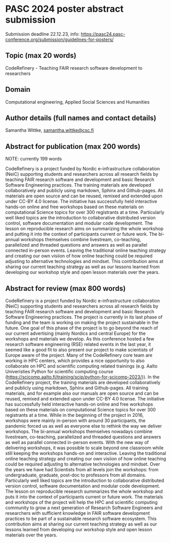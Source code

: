 # PASC 2024 poster abstract submission

Submission deadline 22.12.23, info: https://pasc24.pasc-conference.org/submission/guidelines-for-posters/

## Topic (max 20 words)

CodeRefinery - Teaching FAIR research software development to researchers

## Domain

Computational engineering, 
Applied Social Sciences and Humanities 

## Author details (full names and contact details)

Samantha Wittke, samantha.wittke@csc.fi

## Abstract for publication (max 200 words)

NOTE: currently 199 words

CodeRefinery is a project funded by Nordic e-infrastructure collaboration (NeiC) supporting students and researchers 
across all research fields by teaching FAIR research software and development and basic Research Software Engineering practices. 
The training materials are developed collaboratively and publicly using markdown, Sphinx and Github-pages. 
All materials are open source and can be reused, remixed and extended upon under CC-BY 4.0 license.
The initiative has successfully held interactive hands-on online and free workshops based on these materials on computational Science topics for over 300 registrants at a time. 
Particularly well liked topics are the introduction to collaborative distributed version control, software documentation and modular code development. 
The lesson on reproducible research aims on summarizing the whole workshop and putting it into the context of participants current or future work.
The bi-annual workshops themselves combine livestream, co-teaching, parallelized and threaded questions and answers as well as parallel connected in-person events. 
Leaving the traditional online teaching strategy and creating our own visiion of how online teaching could be required adjusting to alternative technologies and mindset. 
This contribution aims at sharing our current teaching strategy as well as our lessons learned from developing our workshop style 
and open lesson materials over the years.

## Abstract for review (max 800 words)

CodeRefinery is a project funded by Nordic e-infrastructure collaboration (NeiC) supporting students and researchers 
across all research fields by teaching FAIR research software and development and basic Research Software Engineering practices. 
The project is currently in its last phase of funding and the team is working on making the project sustainable in the future. 
One goal of this phase of the project is to go beyond the reach of our current advertising (mainly Nordics and central Europe) for the workshops and materials we develop.
As this conference hosted a few research software engineering (RSE) related events in the last year, it seemed like a good fit to also present our project to make scientists of Europe aware of the project. Many of the CodeRefinery core team are working in HPC centers, which provides a nice opportunity to also collaborate on HPC and scientific computing related trainings (e.g. Aalto Univeristies Python for scientific computing course (https://scicomp.aalto.fi/training/scip/python-for-scicomp-2023/)).
In the CodeRefinery project, the training materials are developed collaboratively and publicly using markdown, Sphinx and Github-pages. 
All training materials, and for example also our manuals are open source and can be reused, remixed and extended upon under CC-BY 4.0 license.
The initiative has successfully held interactive hands-on online and free workshops based on these materials on computational Science topics for over 300 registrants at a time. 
While in the beginning of the project in 2016, workshops were mainly in-person with around 30 participants, the pandemic forced us as well as everyone else to rethink the way we deliver workshops.
The bi-annual workshops themselves nowadays combine livestream, co-teaching, parallelized and threaded questions and answers as well as parallel connected in-person events.
With the new way of delivering workshops, it was possible to scale beyond one classroom while still keeping the workshops hands-on and interactive.
Leaving the traditional online teaching strategy and creating our own visiion of how online teaching could be required adjusting to alternative technologies and mindset. 
Over the years we have had Scientists from all levels join the workshops: from undergraduate, graduate, post-doc to professors from all domains.
Particularly well liked topics are the introduction to collaborative distributed version control, software documentation and modular code development. 
The lesson on reproducible research summarizes the whole workshop and puts it into the context of participants current or future work.
The materials and workshops of the project will help the HPC and scientific computing community to grow a next generation of Research Software Engineers and researchers with sufficient knowledge in FAIR software development practices to be part of a sustainable research software ecosystem.
This contribution aims at sharing our current teaching strategy as well as our lessons learned from developing our workshop style 
and open lesson materials over the years. 



  
